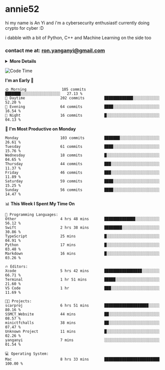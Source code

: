# annie52 

hi my name is An Yi and i'm a cybersecurity enthusiast!
currently doing crypto for cyber :D

i dabble with a bit of Python, C++ and Machine Learning on the side too

<!--
![trophy](https://github-profile-trophy.vercel.app/?username=yanganyi&theme=discord&no-frame=true&no-bg=false&margin-w=4&row=1)
-->

### contact me at: ron.yanganyi@gmail.com

<details>
<summary>
  <strong>More Details</strong>
</summary>
<br/>

**main langs**

![Python](https://img.shields.io/badge/-Python-black?style=for-the-badge&logo=python)
![C++](https://img.shields.io/badge/-C%2B%2B-black?style=for-the-badge&logo=c%2B%2B)
![Swift](https://img.shields.io/badge/-Swift-black?style=for-the-badge&logo=swift)

**dev envs**

![VSCode](https://img.shields.io/badge/-VS_Code-black?style=for-the-badge&logo=visualstudiocode)
![Figma](https://img.shields.io/badge/-Figma-black?style=for-the-badge&logo=figma)
![XCode](https://img.shields.io/badge/-XCode-black?style=for-the-badge&logo=xcode)
![Github](https://img.shields.io/badge/-Github-black?style=for-the-badge&logo=github)

**browsers**

![Arc Browser](https://img.shields.io/badge/-Arc-black?style=for-the-badge&logo=arc)
![Opera GX](https://img.shields.io/badge/-Opera_GX-black?style=for-the-badge&logo=operagx)
![Firefox](https://img.shields.io/badge/-Firefox-black?style=for-the-badge&logo=firefox)

**devices**

![macOS](https://img.shields.io/badge/-macOS-black?style=for-the-badge&logo=macos)
![Kali Linux](https://img.shields.io/badge/-Kali-black?style=for-the-badge&logo=kalilinux)
![Windows](https://img.shields.io/badge/-Windows-black?style=for-the-badge&logo=windows11)
![Android](https://img.shields.io/badge/-Android-black?style=for-the-badge&logo=android)

</details>

<!--START_SECTION:waka-->
![Code Time](http://img.shields.io/badge/Code%20Time-58%20hrs%2049%20mins-blue)

**I'm an Early 🐤** 

```text
🌞 Morning                105 commits         ███████░░░░░░░░░░░░░░░░░░   27.13 % 
🌆 Daytime                202 commits         █████████████░░░░░░░░░░░░   52.20 % 
🌃 Evening                64 commits          ████░░░░░░░░░░░░░░░░░░░░░   16.54 % 
🌙 Night                  16 commits          █░░░░░░░░░░░░░░░░░░░░░░░░   04.13 % 
```
📅 **I'm Most Productive on Monday** 

```text
Monday                   103 commits         ███████░░░░░░░░░░░░░░░░░░   26.61 % 
Tuesday                  61 commits          ████░░░░░░░░░░░░░░░░░░░░░   15.76 % 
Wednesday                18 commits          █░░░░░░░░░░░░░░░░░░░░░░░░   04.65 % 
Thursday                 44 commits          ███░░░░░░░░░░░░░░░░░░░░░░   11.37 % 
Friday                   46 commits          ███░░░░░░░░░░░░░░░░░░░░░░   11.89 % 
Saturday                 59 commits          ████░░░░░░░░░░░░░░░░░░░░░   15.25 % 
Sunday                   56 commits          ████░░░░░░░░░░░░░░░░░░░░░   14.47 % 
```


📊 **This Week I Spent My Time On** 

```text
💬 Programming Languages: 
Other                    4 hrs 48 mins       ██████████████░░░░░░░░░░░   56.12 % 
Swift                    2 hrs 38 mins       ████████░░░░░░░░░░░░░░░░░   30.86 % 
TypeScript               25 mins             █░░░░░░░░░░░░░░░░░░░░░░░░   04.91 % 
Python                   17 mins             █░░░░░░░░░░░░░░░░░░░░░░░░   03.48 % 
Markdown                 16 mins             █░░░░░░░░░░░░░░░░░░░░░░░░   03.26 % 

🔥 Editors: 
Xcode                    5 hrs 42 mins       █████████████████░░░░░░░░   66.71 % 
Terminal                 1 hr 51 mins        █████░░░░░░░░░░░░░░░░░░░░   21.60 % 
VS Code                  1 hr                ███░░░░░░░░░░░░░░░░░░░░░░   11.69 % 

🐱‍💻 Projects: 
scarproj                 6 hrs 51 mins       ████████████████████░░░░░   80.16 % 
SSMCT_Website            44 mins             ██░░░░░░░░░░░░░░░░░░░░░░░   08.57 % 
minictfchalls            38 mins             ██░░░░░░░░░░░░░░░░░░░░░░░   07.47 % 
Unknown Project          11 mins             █░░░░░░░░░░░░░░░░░░░░░░░░   02.26 % 
yanganyi                 7 mins              ░░░░░░░░░░░░░░░░░░░░░░░░░   01.54 % 

💻 Operating System: 
Mac                      8 hrs 33 mins       █████████████████████████   100.00 % 
```


<!--END_SECTION:waka-->

<!--
## a little background

- I am currently studying at [Hwa Chong Junior College](https://www.hci.edu.sg/), subject combi P CP M E
- Currently doing CTFs and [Leetcode](https://leetcode.com/) daily challenges
- Fluent in English and Chinese, learning Russian and Indonesian

<a href="">
  <img align="centre" src="https://github-readme-stats.vercel.app/api?username=yanganyi&count_private=true&include_all_commits=true&show_icons=true&title_color=007bff&text_color=e7e7e7&icon_color=007bff&bg_color=171c28" />
<a />
-->



<!--
![Top Langs](https://github-readme-stats.vercel.app/api/top-langs/?username=yanganyi&layout=compact&title_color=007bff&text_color=e7e7e7&icon_color=007bff&bg_color=171c28)
-->

<!--
**yanganyi/yanganyi** is a ✨ _special_ ✨ repository because its `README.md` (this file) appears on your GitHub profile.

Here are some ideas to get you started:

- 🔭 I’m currently working on ...
- 🌱 I’m currently learning ...
- 👯 I’m looking to collaborate on ...
- 🤔 I’m looking for help with ...
- 💬 Ask me about ...
- 📫 How to reach me: ...
- 😄 Pronouns: ...
- ⚡ Fun fact: ...
-->
